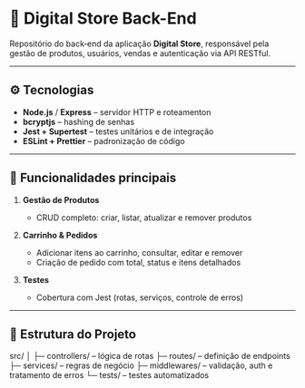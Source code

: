 # 🛒 Digital Store Back-End

Repositório do back‑end da aplicação **Digital Store**, responsável pela gestão de produtos, usuários, vendas e autenticação via API RESTful.

---

## ⚙️ Tecnologias

- **Node.js** / **Express** – servidor HTTP e roteamenton
- **bcryptjs** – hashing de senhas
- **Jest + Supertest** – testes unitários e de integração
- **ESLint + Prettier** – padronização de código

---

## 🚀 Funcionalidades principais

1. **Gestão de Produtos**
   - CRUD completo: criar, listar, atualizar e remover produtos

2. **Carrinho & Pedidos**
   - Adicionar itens ao carrinho, consultar, editar e remover
   - Criação de pedido com total, status e itens detalhados

4. **Testes**
   - Cobertura com Jest (rotas, serviços, controle de erros)

---

## 🧱 Estrutura do Projeto

src/
│
├─ controllers/ – lógica de rotas
├─ routes/ – definição de endpoints
├─ services/ – regras de negócio
├─ middlewares/ – validação, auth e tratamento de erros
└─ tests/ – testes automatizados

